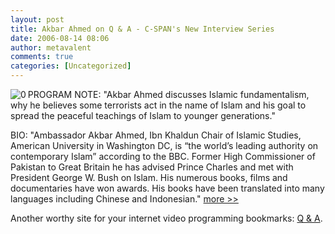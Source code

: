 ```yaml
---
layout: post
title: Akbar Ahmed on Q & A - C-SPAN's New Interview Series
date: 2006-08-14 08:06
author: metavalent
comments: true
categories: [Uncategorized]
---
```

<!--Lead Photo --><a href="http://qanda.org/Program/?ProgramID=1090"><img src="http://metavalent.info/images/qanda.logo.gif" align="left" border="0" alt="0" /></a><!-- Commentary -->PROGRAM NOTE: "Akbar Ahmed discusses Islamic fundamentalism, why he believes some terrorists act in the name of Islam and his goal to spread the peaceful teachings of Islam to younger generations."

BIO: "Ambassador Akbar Ahmed, Ibn Khaldun Chair of Islamic Studies, American University in Washington DC, is “the world’s leading authority on contemporary Islam” according to the BBC. Former High Commissioner of Pakistan to Great Britain he has advised Prince Charles and met with President George W. Bush on Islam. His numerous books, films and documentaries have won awards. His books have been translated into many languages including Chinese and Indonesian." <a href="http://qanda.org/Program/?ProgramID=1090">more &gt;&gt;</a>

Another worthy site for your internet video programming bookmarks: <a href="http://qanda.org/">Q &amp; A</a>.
